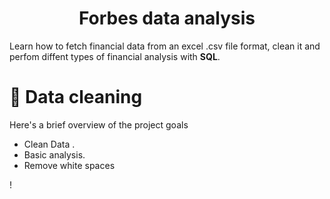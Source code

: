 <h1 align="center">
  Forbes data analysis 
</h1

<p align="center">Learn how to fetch financial data from an excel .csv file format, clean it and perfom diffent types of financial analysis with <b>SQL</b>.</p>

# 📒 Data cleaning

Here's a brief overview of the project goals

- Clean Data .
- Basic analysis.
- Remove white spaces

!
